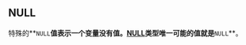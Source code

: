 ## NULL

特殊的**`NULL`**值表示一个变量没有值。[NULL](http://php.net/manual/zh/language.types.null.php)类型唯一可能的值就是**`NULL`**。

  




